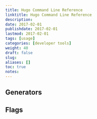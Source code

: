 ```yaml
---
title: Hugo Command Line Reference
linktitle: Hugo Command Line Reference
description:
date: 2017-02-01
publishdate: 2017-02-01
lastmod: 2017-02-01
tags: [usage]
categories: [developer tools]
weight: 40
draft: false
slug:
aliases: []
toc: true
notes:
---
```


## Generators

## Flags